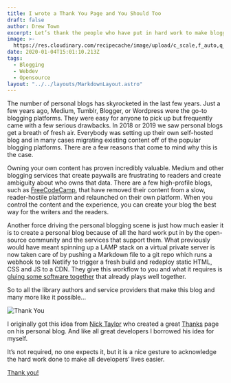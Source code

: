```yaml
---
title: I wrote a Thank You Page and You Should Too
draft: false
author: Drew Town
excerpt: Let’s thank the people who have put in hard work to make blogging possible
image: >-
  https://res.cloudinary.com/recipecache/image/upload/c_scale,f_auto,q_auto,w_800/v1578150102/drewtown.dev/partying.svg
date: 2020-01-04T15:01:10.213Z
tags:
  - Blogging
  - Webdev
  - Opensource
layout: "../../layouts/MarkdownLayout.astro"
---
```


The number of personal blogs has skyrocketed in the last few years. Just a few years ago, Medium, Tumblr, Blogger, or Wordpress were the go-to blogging platforms. They were easy for anyone to pick up but frequently came with a few serious drawbacks.  In 2018 or 2019 we saw personal blogs get a breath of fresh air.  Everybody was setting up their own self-hosted blog and in many cases migrating existing content off of the popular blogging platforms. There are a few reasons that come to mind why this is the case.  

Owning your own content has proven incredibly valuable.  Medium and other blogging services that create paywalls are frustrating to readers and create ambiguity about who owns that data.  There are a few high-profile blogs, such as [FreeCodeCamp](https://www.freecodecamp.org/forum/t/we-just-launched-developer-news-heres-how-you-can-use-it/279929), that have removed their content from a slow, reader-hostile platform and relaunched on their own platform. When you control the content and the experience, you can create your blog the best way for the writers and the readers. 

Another force driving the personal blogging scene is just how much easier it is to create a personal blog because of all the hard work put in by the open-source community and the services that support them.  What previously would have meant spinning up a LAMP stack on a virtual private server is now taken care of by pushing a Markdown file to a git repo which runs a webhook to tell Netlify to trigger a fresh build and redeploy static HTML, CSS and JS to a CDN.  They give this workflow to you and what it requires is [gluing some software together](https://www.drewtown.dev/post/setting-up-gridsome-with-gitlab-netlifycms-and-netlify/) that already plays well together.

So to all the library authors and service providers that make this blog and many more like it possible…

![Thank You](https://media.giphy.com/media/86nJuFHH25Uu4/giphy.gif)

I originally got this idea from [Nick Taylor](https://twitter.com/nickytonline) who created a great [Thanks](https://www.iamdeveloper.com/thanks) page on his personal blog. And like all great developers I borrowed his idea for myself.

It’s not required, no one expects it, but it is a nice gesture to acknowledge the hard work done to make all developers’ lives easier.

[Thank you!](/thanks)
